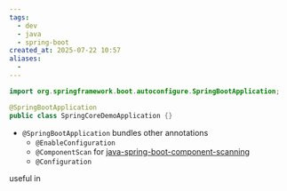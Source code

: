 ```yaml
---
tags:
  - dev
  - java
  - spring-boot
created_at: 2025-07-22 10:57
aliases:
  - 
---
```

```java
import org.springframework.boot.autoconfigure.SpringBootApplication;

@SpringBootApplication
public class SpringCoreDemoApplication {}
```
- `@SpringBootApplication` bundles other annotations
	- `@EnableConfiguration`
	- `@ComponentScan` for [java-spring-boot-component-scanning](java-spring-boot-component-scanning.md)
	- `@Configuration`

useful in